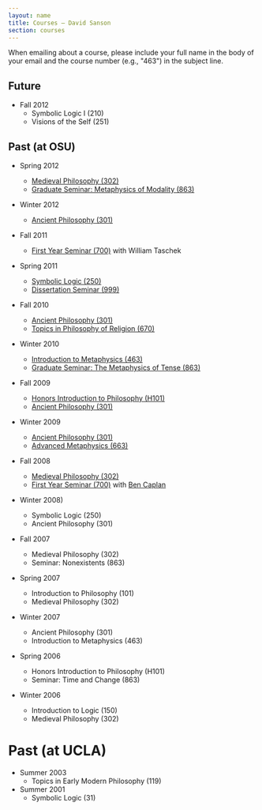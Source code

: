 ```yaml
---
layout: name
title: Courses — David Sanson
section: courses
---
```


When emailing about a course, please include your full name in the body of your email and the course number (e.g., "463") in the subject line. 

## Future

-   Fall 2012
    +   Symbolic Logic I (210)
    +   Visions of the Self (251)

## Past (at OSU)

-   Spring 2012
    +	[Medieval Philosophy (302)](/302s2012)
    +	[Graduate Seminar: Metaphysics of Modality (863)](/863s2012)

-   Winter 2012
    +	[Ancient Philosophy (301)](/301w2012)

-   Fall 2011
    +	[First Year Seminar (700)](/700f2011) with William Taschek

-   Spring 2011
	+	[Symbolic Logic (250)](/250s2011)
    +	[Dissertation Seminar (999)](/999s2011)

-	Fall 2010
	-   [Ancient Philosophy (301)](/301f2010)
	-   [Topics in Philosophy of Religion (670)](/670f2010)

-   Winter 2010
    +   [Introduction to Metaphysics (463)](/463w2010)
    +   [Graduate Seminar: The Metaphysics of Tense (863)](/863w2010)

-	Fall 2009
	-   [Honors Introduction to Philosophy (H101)](/101f2009)
	-   [Ancient Philosophy (301)](/301f2009)

-	Winter 2009
	-   [Ancient Philosophy (301)](http://phil301w2009.wordpress.com)
	-   [Advanced Metaphysics (663)](http://phil663w2009.wordpress.com)

-	Fall 2008
	-   [Medieval Philosophy (302)](http://phil302f2008.wordpress.com)
	-   [First Year Seminar (700)](http://phil700f2008.wordpress.com/) with [Ben Caplan](http://people.cohums.ohio-state.edu/caplan16/)

-	Winter 2008)
	-   Symbolic Logic (250)
	-   Ancient Philosophy (301)

-	Fall 2007
	-   Medieval Philosophy (302)
	-   Seminar: Nonexistents (863)

-	Spring 2007
	-   Introduction to Philosophy (101)
	-   Medieval Philosophy (302)

-	Winter 2007
	-   Ancient Philosophy (301)
	-   Introduction to Metaphysics (463)

-	Spring 2006
	-   Honors Introduction to Philosophy (H101)
	-   Seminar: Time and Change (863)

-	Winter 2006
	-	Introduction to Logic (150)
	-	Medieval Philosophy (302)

# Past (at UCLA)

-   Summer 2003
    -   Topics in Early Modern Philosophy (119)
-   Summer 2001
    -   Symbolic Logic (31)
